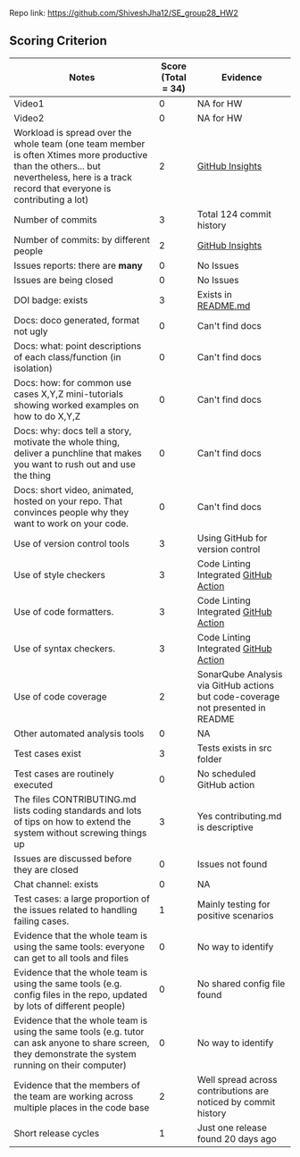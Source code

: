 Repo link: https://github.com/ShiveshJha12/SE_group28_HW2

## Scoring Criterion

|Notes|Score (Total = 34)|Evidence|
|-----|----------|--------|
|Video1|0|NA for HW|
|Video2|0|NA for HW|
|Workload is spread over the whole team (one team member is often Xtimes more productive than the others... but nevertheless, here is a track record that everyone is contributing a lot)|2|[GitHub Insights](https://github.com/SASWAT123/SoftwareEngineering/graphs/contributors)|
|Number of commits|3|Total 124 commit history|
|Number of commits: by different people|2|[GitHub Insights](https://github.com/SASWAT123/SoftwareEngineering/graphs/contributors)|
|Issues reports: there are **many**|0|No Issues|
|Issues are being closed|0|No Issues|
|DOI badge: exists|3|Exists in [README.md](https://github.com/SASWAT123/SoftwareEngineering/blob/master/README.md)|
|Docs: doco generated, format not ugly |0|Can't find docs|
|Docs: what: point descriptions of each class/function (in isolation) |0|Can't find docs|
|Docs: how: for common use cases X,Y,Z mini-tutorials showing worked examples on how to do X,Y,Z|0|Can't find docs|
|Docs: why: docs tell a story, motivate the whole thing, deliver a punchline that makes you want to rush out and use the thing|0|Can't find docs|
|Docs: short video, animated, hosted on your repo. That convinces people why they want to work on your code.|0|Can't find docs|
|Use of version control tools|3|Using GitHub for version control|
|Use of style checkers |3|Code Linting Integrated [GitHub Action](https://github.com/SASWAT123/SoftwareEngineering/actions/workflows/linter.yml)|
|Use of code formatters. |3|Code Linting Integrated [GitHub Action](https://github.com/SASWAT123/SoftwareEngineering/actions/workflows/linter.yml)|
|Use of syntax checkers. |3|Code Linting Integrated [GitHub Action](https://github.com/SASWAT123/SoftwareEngineering/actions/workflows/linter.yml)|
|Use of code coverage |2|SonarQube Analysis via GitHub actions but code-coverage not presented in README|
|Other automated analysis tools|0|NA|
|Test cases exist|3|Tests exists in src folder|
|Test cases are routinely executed|0|No scheduled GitHub action|
|The files CONTRIBUTING.md lists coding standards and lots of tips on how to extend the system without screwing things up|3|Yes contributing.md is descriptive|
|Issues are discussed before they are closed|0|Issues not found|
|Chat channel: exists|0|NA|
|Test cases: a large proportion of the issues related to handling failing cases.|1|Mainly testing for positive scenarios|
|Evidence that the whole team is using the same tools: everyone can get to all tools and files|0|No way to identify|
|Evidence that the whole team is using the same tools (e.g. config files in the repo, updated by lots of different people)|0|No shared config file found|
|Evidence that the whole team is using the same tools (e.g. tutor can ask anyone to share screen, they demonstrate the system running on their computer)|0|No way to identify|
|Evidence that the members of the team are working across multiple places in the code base|2|Well spread across contributions are noticed by commit history|
|Short release cycles |1|Just one release found 20 days ago|
